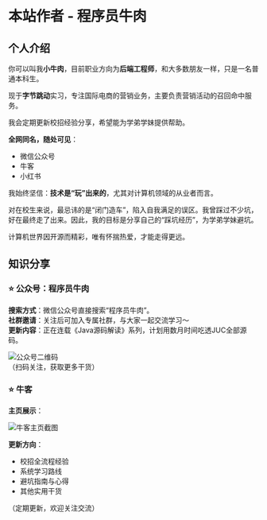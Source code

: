 # 本站作者 - 程序员牛肉



## 个人介绍

你可以叫我**小牛肉**，目前职业方向为**后端工程师**，和大多数朋友一样，只是一名普通本科生。  

现于**字节跳动**实习，专注国际电商的营销业务，主要负责营销活动的召回命中服务。  

我会定期更新校招经验分享，希望能为学弟学妹提供帮助。  

**全网同名，随处可见**：  
- 微信公众号  
- 牛客  
- 小红书  

我始终坚信：**技术是“玩”出来的**，尤其对计算机领域的从业者而言。  

对在校生来说，最忌讳的是“闭门造车”，陷入自我满足的误区。我曾踩过不少坑，好在最终走了出来。因此，我的目标是分享自己的“踩坑经历”，为学弟学妹避坑。  

计算机世界因开源而精彩，唯有怀揣热爱，才能走得更远。



## 知识分享

### ⭐️ 公众号：程序员牛肉  
**搜索方式**：微信公众号直接搜索“程序员牛肉”。  
**社群邀请**：关注后可加入专属社群，与大家一起交流学习～  
**更新内容**：正在连载《Java源码解读》系列，计划用数月时间吃透JUC全部源码。  

![公众号二维码](https://github.com/user-attachments/assets/ed0a0cc7-d09a-47c7-b628-2552f835e707)  
（扫码关注，获取更多干货）


### ⭐️ 牛客  
**主页展示**：  

![牛客主页截图](https://github.com/user-attachments/assets/5c78a85b-8d1e-4f2f-a48c-55fab2ccce17)  

**更新方向**：  
- 校招全流程经验  
- 系统学习路线  
- 避坑指南与心得  
- 其他实用干货  

（定期更新，欢迎关注交流）

















